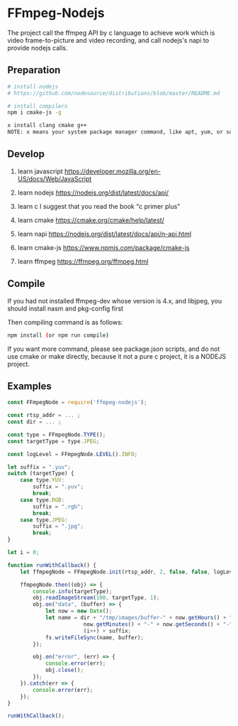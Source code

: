 FFmpeg-Nodejs
============

The project call the ffmpeg API by c language to achieve work which is video frame-to-picture and video recording, and call nodejs's napi to provide nodejs calls.

Preparation
-----------
```bash
# install nodejs
# https://github.com/nodesource/distributions/blob/master/README.md

# install compilers
npm i cmake-js -g

x install clang cmake g++
NOTE: x means your system package manager command, like apt, yum, or something else.
```

Develop
-------
1. learn javascript
https://developer.mozilla.org/en-US/docs/Web/JavaScript

2. learn nodejs
https://nodejs.org/dist/latest/docs/api/

3. learn c
I suggest that you read the book "c primer plus"

4. learn cmake
https://cmake.org/cmake/help/latest/

5. learn napi
https://nodejs.org/dist/latest/docs/api/n-api.html

6. learn cmake-js
https://www.npmjs.com/package/cmake-js

7. learn ffmpeg
https://ffmpeg.org/ffmpeg.html


Compile
-------
If you had not installed ffmpeg-dev whose version is 4.x, and libjpeg, you should install nasm and pkg-config first

Then compiling command is as follows:
```bash
npm install (or npm run compile)
```
If you want more command, please see package.json scripts, and do not use cmake or make directly, because it not a pure c project, it is a NODEJS project.

Examples
--------
```JavaScript
const FFmpegNode = require('ffmpeg-nodejs');

const rtsp_addr = ... ;
const dir = ... ;

const type = FFmpegNode.TYPE();
const targetType = type.JPEG;

const logLevel = FFmpegNode.LEVEL().INFO;

let suffix = ".yuv";
switch (targetType) {
    case type.YUV:
        suffix = ".yuv";
        break;
    case type.RGB:
        suffix = ".rgb";
        break;
    case type.JPEG:
        suffix = ".jpg";
        break;
}

let i = 0;

function runWithCallback() {
    let ffmpegNode = FFmpegNode.init(rtsp_addr, 2, false, false, logLevel, 1);

    ffmpegNode.then((obj) => {
        console.info(targetType);
        obj.readImageStream(100, targetType, 1);
        obj.on("data", (buffer) => {
            let now = new Date();
            let name = dir + "/tmp/images/buffer-" + now.getHours() + "-" + 
                        now.getMinutes() + "-" + now.getSeconds() + "-" + 
                        (i++) + suffix;
            fs.writeFileSync(name, buffer);
        });

        obj.on("error", (err) => {
            console.error(err);
            obj.close();
        });
    }).catch(err => {
        console.error(err);
    });
}

runWithCallback();
```